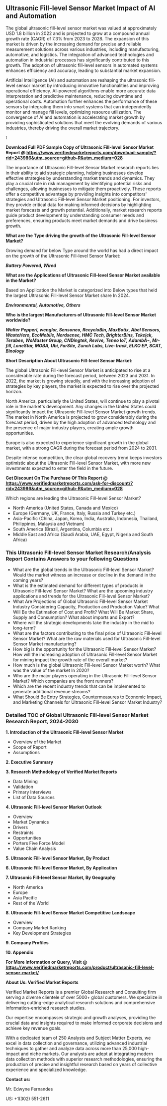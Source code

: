 <h2>Ultrasonic Fill-level Sensor Market Impact of AI and Automation</h2><p>The global ultrasonic fill-level sensor market was valued at approximately USD 1.8 billion in 2022 and is projected to grow at a compound annual growth rate (CAGR) of 7.3% from 2023 to 2028. The expansion of this market is driven by the increasing demand for precise and reliable measurement solutions across various industries, including manufacturing, automotive, and logistics. The integration of advanced technologies and automation in industrial processes has significantly contributed to this growth. The adoption of ultrasonic fill-level sensors in automated systems enhances efficiency and accuracy, leading to substantial market expansion.</p><p>Artificial Intelligence (AI) and automation are reshaping the ultrasonic fill-level sensor market by introducing innovative functionalities and improving operational efficiency. AI-powered algorithms enable more accurate data interpretation and predictive maintenance, reducing downtime and operational costs. Automation further enhances the performance of these sensors by integrating them into smart systems that can independently monitor and manage fill levels, optimizing resource utilization. The convergence of AI and automation is accelerating market growth by providing sophisticated solutions that meet the evolving demands of various industries, thereby driving the overall market trajectory.</p>t</p><p id="" class=""><strong>Download Full PDF Sample Copy of Ultrasonic Fill-level Sensor Market Report @ <a href="https://www.verifiedmarketreports.com/download-sample/?rid=243986&utm_source=github-R&utm_medium=028" target="_blank">https://www.verifiedmarketreports.com/download-sample/?rid=243986&utm_source=github-R&utm_medium=028</a></strong></p><p>The importance of&nbsp;Ultrasonic Fill-level Sensor Market research reports lies in their ability to aid strategic planning, helping businesses develop effective strategies by understanding market trends and dynamics. They play a crucial role in risk management by identifying potential risks and challenges, allowing businesses to mitigate them proactively. These reports offer a competitive advantage by providing insights into competitors' strategies and Ultrasonic Fill-level Sensor Market positioning. For investors, they provide critical data for making informed decisions by highlighting market forecasts and growth potential. Additionally, market research reports guide product development by understanding consumer needs and preferences, ensuring products meet market demands and drive business growth.</p><p><strong>What are the&nbsp;Type driving the growth of the Ultrasonic Fill-level Sensor Market?</strong></p><p id="" class="">Growing demand for below Type around the world has had a direct impact on the growth of the Ultrasonic Fill-level Sensor Market:</p><em><strong>Battery Powered, Wired</strong></em></p><strong>What are the&nbsp;Applications&nbsp;of Ultrasonic Fill-level Sensor Market available in the Market?</strong></p><p id="" class="">Based on Application the Market is categorized into Below types that held the largest Ultrasonic Fill-level Sensor Market share In 2024.</p><em><strong>Environmental, Automotive, Others</strong></em></p><strong>Who is the largest Manufacturers of Ultrasonic Fill-level Sensor Market worldwide?</strong></p><p><em><strong>Walter Pepperl, wenglor, Sensoneo, RecycloBin, MaxBotix, Abel Sensors, WasteHero, EcoMobile, Nordsense, HMC Tech, BrighterBins, Tekelek, Terabee, WoMaster Group, CNDingtek, Revive, Teneo IoT, AdambÃ¬, Mr-fill, LoneStar, MOBA, Ubi, FarSite, Zunch Labs, Live-track, ELKO EP, SCAT, Binology</strong></em></p><p id="" class=""><strong>Short Description About Ultrasonic Fill-level Sensor Market:</strong></p><p>The global Ultrasonic Fill-level Sensor Market is anticipated to rise at a considerable rate during the forecast period, between 2023 and 2031. In 2022, the market is growing steadily, and with the increasing adoption of strategies by key players, the market is expected to rise over the projected horizon.</p><p>North America, particularly the United States, will continue to play a pivotal role in the market's development. Any changes in the United States could significantly impact the Ultrasonic Fill-level Sensor Market growth trends. The market in North America is projected to grow considerably during the forecast period, driven by the high adoption of advanced technology and the presence of major industry players, creating ample growth opportunities.</p><p>Europe is also expected to experience significant growth in the global market, with a strong CAGR during the forecast period from 2024 to 2031.</p><p>Despite intense competition, the clear global recovery trend keeps investors optimistic about the Ultrasonic Fill-level Sensor Market, with more new investments expected to enter the field in the future.</p><p id="" class=""><strong>Get Discount On The Purchase Of This Report @ <a href="https://www.verifiedmarketreports.com/ask-for-discount/?rid=243986&utm_source=github-R&utm_medium=028" target="_blank">https://www.verifiedmarketreports.com/ask-for-discount/?rid=243986&utm_source=github-R&utm_medium=028</a></strong></p>Which regions are leading the Ultrasonic Fill-level Sensor Market?</p><ul><li>North America (United States, Canada and Mexico)</li><li>Europe (Germany, UK, France, Italy, Russia and Turkey etc.)</li><li>Asia-Pacific (China, Japan, Korea, India, Australia, Indonesia, Thailand, Philippines, Malaysia and Vietnam)</li><li>South America (Brazil, Argentina, Columbia etc.)</li><li>Middle East and Africa (Saudi Arabia, UAE, Egypt, Nigeria and South Africa)</li></ul><h3 id="" class="">This Ultrasonic Fill-level Sensor Market Research/Analysis Report Contains Answers to your following Questions</h3><ul><li>What are the global trends in the Ultrasonic Fill-level Sensor Market? Would the market witness an increase or decline in the demand in the coming years?</li><li>What is the estimated demand for different types of products in Ultrasonic Fill-level Sensor Market? What are the upcoming industry applications and trends for the Ultrasonic Fill-level Sensor Market?</li><li>What Are Projections of Global Ultrasonic Fill-level Sensor Market Industry Considering Capacity, Production and Production Value? What Will Be the Estimation of Cost and Profit? What Will Be Market Share, Supply and Consumption? What about imports and Export?</li><li>Where will the strategic developments take the industry in the mid to long-term?</li><li>What are the factors contributing to the final price of Ultrasonic Fill-level Sensor Market? What are the raw materials used for Ultrasonic Fill-level Sensor Market manufacturing?</li><li>How big is the opportunity for the Ultrasonic Fill-level Sensor Market? How will the increasing adoption of Ultrasonic Fill-level Sensor Market for mining impact the growth rate of the overall market?</li><li>How much is the global Ultrasonic Fill-level Sensor Market worth? What was the value of the market In 2020?</li><li>Who are the major players operating in the Ultrasonic Fill-level Sensor Market? Which companies are the front runners?</li><li>Which are the recent industry trends that can be implemented to generate additional revenue streams?</li><li>What Should Be Entry Strategies, Countermeasures to Economic Impact, and Marketing Channels for Ultrasonic Fill-level Sensor Market Industry?</li></ul><h3 id="" class="">Detailed TOC of Global Ultrasonic Fill-level Sensor Market Research Report, 2024-2030</h3><p id="" class=""><strong>1. Introduction of the Ultrasonic Fill-level Sensor Market</strong></p><ul><li>Overview of the Market</li><li>Scope of Report</li><li>Assumptions</li></ul><p id="" class=""><strong>2. Executive Summary</strong></p><p id="" class=""><strong>3. Research Methodology of Verified Market Reports</strong></p><ul><li>Data Mining</li><li>Validation</li><li>Primary Interviews</li><li>List of Data Sources</li></ul><p id="" class=""><strong>4. Ultrasonic Fill-level Sensor Market Outlook</strong></p><ul><li>Overview</li><li>Market Dynamics</li><li>Drivers</li><li>Restraints</li><li>Opportunities</li><li>Porters Five Force Model</li><li>Value Chain Analysis</li></ul><p id="" class=""><strong>5. Ultrasonic Fill-level Sensor Market, By Product</strong></p><p id="" class=""><strong>6. Ultrasonic Fill-level Sensor Market, By Application</strong></p><p id="" class=""><strong>7. Ultrasonic Fill-level Sensor Market, By Geography</strong></p><ul><li>North America</li><li>Europe</li><li>Asia Pacific</li><li>Rest of the World</li></ul><p id="" class=""><strong>8. Ultrasonic Fill-level Sensor Market Competitive Landscape</strong></p><ul><li>Overview</li><li>Company Market Ranking</li><li>Key Development Strategies</li></ul><p id="" class=""><strong>9. Company Profiles</strong></p><p id="" class=""><strong>10. Appendix</strong></p><p id="" class=""><strong>For More Information or Query, Visit @ <a href="https://www.verifiedmarketreports.com/product/ultrasonic-fill-level-sensor-market/" target="_blank">https://www.verifiedmarketreports.com/product/ultrasonic-fill-level-sensor-market/</a></strong></p><p id="" class=""><strong>About Us: Verified Market Reports</strong></p><p id="" class="">Verified Market Reports is a premier Global Research and Consulting firm serving a diverse clientele of over 5000+ global customers. We specialize in delivering cutting-edge analytical research solutions and comprehensive information-enriched research studies.</p><p id="" class="">Our expertise encompasses strategic and growth analyses, providing the crucial data and insights required to make informed corporate decisions and achieve key revenue goals.</p><p id="" class="">With a dedicated team of 250 Analysts and Subject Matter Experts, we excel in data collection and governance, utilizing advanced industrial techniques to gather and analyze data across more than 25,000 high-impact and niche markets. Our analysts are adept at integrating modern data collection methods with superior research methodologies, ensuring the production of precise and insightful research based on years of collective experience and specialized knowledge.</p><p id="" class=""><strong>Contact us:</strong></p><p id="" class="">Mr. Edwyne Fernandes</p><p id="" class="">US: +1(302) 551-2611</p>